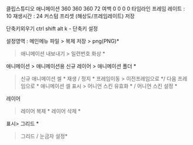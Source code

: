 클립스튜디오
애니메이션 360 360 360 72
여백 0 0 0 0 
타임라인 
프레임 레이트 : 10
재생시간 : 24
커스텀 프리셋 (해상도/프레임레이트) 저장 

단축키외우기
ctrl shift alt k - 단축키 설정

설정영역 : 메인메뉴 
파일 > 복제 저장 > png(PNG)*
>애니메이션 내보내기 > 일련번호 화상  *

애니메이션 > 애니메이션용 신규 레이어 > 애니메이션 폴더 *
> 신규 애니메이션 셀 *
> 재생 / 정지 *
> 프레임이동 > 이전프레임으로 */ 다음 프레임으로 *
> 애니메이션 셀 표시 > 어니언 스킨 유효화 * / 어니언 스킨 설정 *

레이어 
> 레이어 복제 *
> 레이어 삭제 *

표시> 그리드 *
> 그리드 / 눈금자 설정*
